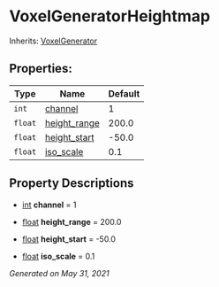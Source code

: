 # VoxelGeneratorHeightmap

Inherits: [VoxelGenerator](VoxelGenerator.md)




## Properties:


Type     | Name                             | Default
-------- | -------------------------------- | --------
`int`    | [channel](#i_channel)            | 1
`float`  | [height_range](#i_height_range)  | 200.0
`float`  | [height_start](#i_height_start)  | -50.0
`float`  | [iso_scale](#i_iso_scale)        | 0.1
<p></p>

## Property Descriptions

- [int](https://docs.godotengine.org/en/stable/classes/class_int.html)<span id="i_channel"></span> **channel** = 1


- [float](https://docs.godotengine.org/en/stable/classes/class_float.html)<span id="i_height_range"></span> **height_range** = 200.0


- [float](https://docs.godotengine.org/en/stable/classes/class_float.html)<span id="i_height_start"></span> **height_start** = -50.0


- [float](https://docs.godotengine.org/en/stable/classes/class_float.html)<span id="i_iso_scale"></span> **iso_scale** = 0.1


_Generated on May 31, 2021_
